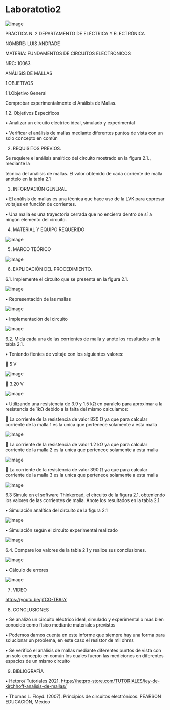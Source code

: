 # Laboratotio2
![image](https://user-images.githubusercontent.com/117800753/202671728-0a75e022-41c9-4df1-b0f3-1f2870e9c73e.png)

PRÁCTICA N. 2
DEPARTAMENTO DE ELÉCTRICA Y ELECTRÓNICA

NOMBRE: LUIS ANDRADE

MATERIA: FUNDAMENTOS DE CIRCUITOS ELECTRÓNICOS

NRC: 10063

ANÁLISIS DE MALLAS

1.OBJETIVOS

1.1.Objetivo General

Comprobar experimentalmente el Análisis de Mallas.

1.2. Objetivos Específicos

•	Analizar un circuito eléctrico ideal, simulado y experimental 

•	Verificar el análisis de mallas mediante diferentes puntos de vista con un solo concepto en común 

2.	REQUISITOS PREVIOS.

Se requiere el análisis analítico del circuito mostrado en la figura 2.1., mediante la

técnica del análisis de mallas. El valor obtenido de cada corriente de malla anótelo en la tabla 2.1

3.	INFORMACIÓN GENERAL

•	El análisis de mallas es una técnica que hace uso de la LVK para expresar voltajes en función de corrientes.

•	Una malla es una trayectoria cerrada que no encierra dentro de sí a ningún elemento del
circuito.

4.	MATERIAL Y EQUIPO REQUERIDO

![image](https://user-images.githubusercontent.com/117800753/202672038-df8fd397-7f41-4e8b-b8f4-f10efb0122da.png)

5.	MARCO TEÓRICO

![image](https://user-images.githubusercontent.com/117800753/202672155-a7a7860b-e79d-44e2-b696-25d2bd1620f2.png)

6.	EXPLICACIÓN DEL PROCEDIMIENTO.

6.1. Implemente el circuito que se presenta en la figura 2.1.

![image](https://user-images.githubusercontent.com/117800753/202672249-c566bebf-2267-42de-a7f9-5e3f9bdf9cac.png)

•	Representación de las mallas

![image](https://user-images.githubusercontent.com/117800753/202672558-f362e88c-0d38-418b-8e19-914bb0797a96.png)

•	Implementación del circuito

![image](https://user-images.githubusercontent.com/117800753/202672638-da3c252d-755d-4795-b54e-d496fd2a038f.png)

6.2.  Mida cada una de las corrientes de malla y anote los resultados en la tabla 2.1.

•	Teniendo fientes de voltaje con los siguientes valores:

	5 V

![image](https://user-images.githubusercontent.com/117800753/202672729-dcaf9b03-d4a9-4dfb-abb2-ee4674640254.png)

	3.20 V

![image](https://user-images.githubusercontent.com/117800753/202672879-70c42765-ddfb-49e7-bbea-abacf91011a4.png)

•	Utilizando una resistencia de 3.9 y 1.5 kΩ en paralelo para aproximar a la resistencia de 1kΩ debido a la falta del mismo calculamos:

	La corriente de la resistencia de valor 820 Ω ya que para calcular corriente de la malla 1 es la uníca que pertenece solamente a esta malla

![image](https://user-images.githubusercontent.com/117800753/202672995-c38341e8-a926-407b-880e-fbe8a9267932.png)


	La corriente de la resistencia de valor 1.2 kΩ ya que para calcular corriente de la malla 2 es la uníca que pertenece solamente a esta malla

![image](https://user-images.githubusercontent.com/117800753/202673060-4994f64b-5cf0-48cc-9f1e-89b931cba229.png)

	La corriente de la resistencia de valor 390 Ω ya que para calcular corriente de la malla 3 es la uníca que pertenece solamente a esta malla

![image](https://user-images.githubusercontent.com/117800753/202673106-884b6b4a-6d2d-4d2d-8d4f-b5af9aecd121.png)

6.3	Simule en el software Thinkercad, el circuito de la figura 2.1, obteniendo los valores de las corrientes de malla. Anote los resultados en la tabla 2.1.

•	Simulación analítica del circuito de la figura 2.1

![image](https://user-images.githubusercontent.com/117800753/202673297-c09a916e-bfd0-47a3-99df-7e8f73761ac1.png)

•	Simulación según el circuito experimental realizado

![image](https://user-images.githubusercontent.com/117800753/202673357-7e867f7a-61e0-4b8f-8e4a-9171090a0495.png)

6.4.  Compare los valores de la tabla 2.1 y realice sus conclusiones.

![image](https://user-images.githubusercontent.com/117800753/202673463-c44ec8b6-ec35-419c-831d-69f5aa930d24.png)

•	Cálculo de errores

![image](https://user-images.githubusercontent.com/117800753/202673543-98f41143-d288-4bb5-afe0-ab73dc5b1735.png)

7.	VIDEO

https://youtu.be/jjfCO-TB9sY

8.	CONCLUSIONES

•	Se analizó un circuito eléctrico ideal, simulado y experimental o mas bien conocido como físico mediante materiales previstos 

•	Podemos darnos cuenta en este informe que siempre hay una forma para solucionar un problema, en este caso el resistor de mil ohms 

•	Se verificó el análisis de mallas mediante diferentes puntos de vista con un solo concepto en común los cuales fueron las mediciones en diferentes espacios de un mismo circuito

9.	BIBLIOGRAFÍA

•	Hetpro/ Tutoriales 2021. https://hetpro-store.com/TUTORIALES/ley-de-kirchhoff-analisis-de-mallas/

•	Thomas L. Floyd. (2007). Principios de circuitos electrónicos. PEARSON EDUCACIÓN, México


